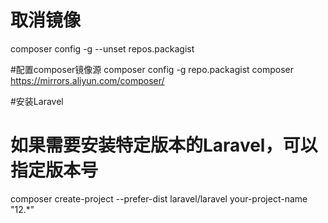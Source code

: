 # 取消镜像
composer config -g --unset repos.packagist

#配置composer镜像源
composer config -g repo.packagist composer https://mirrors.aliyun.com/composer/

#安装Laravel
# 如果需要安装特定版本的Laravel，可以指定版本号
composer create-project --prefer-dist laravel/laravel your-project-name "12.*"